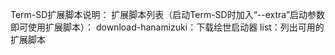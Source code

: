 Term-SD扩展脚本说明：
扩展脚本列表（启动Term-SD时加入“--extra”启动参数即可使用扩展脚本）：
download-hanamizuki：下载绘世启动器
list：列出可用的扩展脚本
